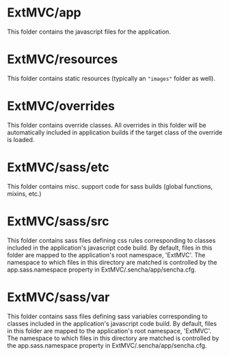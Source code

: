 # ExtMVC/app

This folder contains the javascript files for the application.

# ExtMVC/resources

This folder contains static resources (typically an `"images"` folder as well).

# ExtMVC/overrides

This folder contains override classes. All overrides in this folder will be 
automatically included in application builds if the target class of the override
is loaded.

# ExtMVC/sass/etc

This folder contains misc. support code for sass builds (global functions, 
mixins, etc.)

# ExtMVC/sass/src

This folder contains sass files defining css rules corresponding to classes
included in the application's javascript code build.  By default, files in this 
folder are mapped to the application's root namespace, 'ExtMVC'. The
namespace to which files in this directory are matched is controlled by the
app.sass.namespace property in ExtMVC/.sencha/app/sencha.cfg. 

# ExtMVC/sass/var

This folder contains sass files defining sass variables corresponding to classes
included in the application's javascript code build.  By default, files in this 
folder are mapped to the application's root namespace, 'ExtMVC'. The
namespace to which files in this directory are matched is controlled by the
app.sass.namespace property in ExtMVC/.sencha/app/sencha.cfg. 
